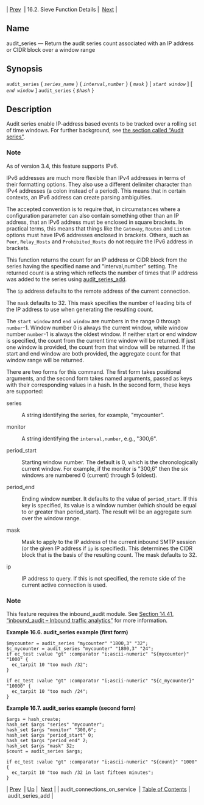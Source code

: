 | [Prev](sieve.ref.audit_connections_on_service)  | 16.2. Sieve Function Details |  [Next](sieve.ref.audit_series_add.php) |

<a name="sieve.ref.audit_series"></a>
## Name

audit_series — Return the audit series count associated with an IP address or CIDR block over a window range

## Synopsis

`audit_series` { *`series_name`* } { *`interval,number`* } { *`mask`* } [ *`start window`*         ] [ *`end window`*         ]
`audit_series` { *`$hash`* }

<a name="idp28648048"></a>
## Description

Audit series enable IP-address based events to be tracked over a rolling set of time windows. For further background, see [the section called “Audit series”](sieve.ecaddons#sieve.ectypes_audit_series "Audit series").

### Note

As of version 3.4, this feature supports IPv6.

IPv6 addresses are much more flexible than IPv4 addresses in terms of their formatting options. They also use a different delimiter character than IPv4 addresses (a colon instead of a period). This means that in certain contexts, an IPv6 address can create parsing ambiguities.

The accepted convention is to require that, in circumstances where a configuration parameter can also contain something other than an IP address, that an IPv6 address must be enclosed in square brackets. In practical terms, this means that things like the `Gateway`, `Routes` and `Listen` options must have IPv6 addresses enclosed in brackets. Others, such as `Peer`, `Relay_Hosts` and `Prohibited_Hosts` do not require the IPv6 address in brackets.

This function returns the count for an IP address or CIDR block from the series having the specified name and "interval,number" setting. The returned count is a string which reflects the number of times that IP address was added to the series using [audit_series_add](sieve.ref.audit_series_add "audit_series_add").

The `ip` address defaults to the remote address of the current connection.

The `mask` defaults to 32\. This mask specifies the number of leading bits of the IP address to use when generating the resulting count.

The `start window` and `end window` are numbers in the range 0 through `number`-1. Window number 0 is always the current window, while window number `number`-1 is always the oldest window. If neither start or end window is specified, the count from the current time window will be returned. If just one window is provided, the count from that window will be returned. If the start and end window are both provided, the aggregate count for that window range will be returned.

There are two forms for this command. The first form takes positional arguments, and the second form takes named arguments, passed as keys with their corresponding values in a hash. In the second form, these keys are supported:

<dl class="variablelist">

<dt>series</dt>

<dd>

A string identifying the series, for example, "mycounter".

</dd>

<dt>monitor</dt>

<dd>

A string identifying the `interval,number`, e.g., "300,6".

</dd>

<dt>period_start</dt>

<dd>

Starting window number. The default is 0, which is the chronologically current window. For example, if the monitor is "300,6" then the six windows are numbered 0 (current) through 5 (oldest).

</dd>

<dt>period_end</dt>

<dd>

Ending window number. It defaults to the value of `period_start`. If this key is specified, its value is a window number (which should be equal to or greater than period_start). The result will be an aggregate sum over the window range.

</dd>

<dt>mask</dt>

<dd>

Mask to apply to the IP address of the current inbound SMTP session (or the given IP address if `ip` is specified). This determines the CIDR block that is the basis of the resulting count. The mask defaults to 32.

</dd>

<dt>ip</dt>

<dd>

IP address to query. If this is not specified, the remote side of the current active connection is used.

</dd>

</dl>

### Note

This feature requires the inbound_audit module. See [Section 14.41, “inbound_audit – Inbound traffic analytics”](modules.inbound_audit "14.41. inbound_audit – Inbound traffic analytics") for more information.

<a name="example.audit_series"></a>

**Example 16.6. audit_series example (first form)**

```
$mycounter = audit_series "mycounter" "1800,3" "32";
$c_mycounter = audit_series "mycounter" "1800,3" "24";
if ec_test :value "gt" :comparator "i;ascii-numeric" "${mycounter}" "1000" {
  ec_tarpit 10 "too much /32";
}

if ec_test :value "gt" :comparator "i;ascii-numeric" "${c_mycounter}" "10000" {
  ec_tarpit 10 "too much /24";
}
```

<a name="example.audit_series.second"></a>

**Example 16.7. audit_series example (second form)**

```
$args = hash_create;
hash_set $args "series" "mycounter";
hash_set $args "monitor" "300,6";
hash_set $args "period_start" 0;
hash_set $args "period_end" 2;
hash_set $args "mask" 32;
$count = audit_series $args;

if ec_test :value "gt" :comparator "i;ascii-numeric" "${count}" "1000" {
  ec_tarpit 10 "too much /32 in last fifteen minutes";
}
```

| [Prev](sieve.ref.audit_connections_on_service)  | [Up](sieve.ref.files.php) |  [Next](sieve.ref.audit_series_add.php) |
| audit_connections_on_service  | [Table of Contents](index) |  audit_series_add |
